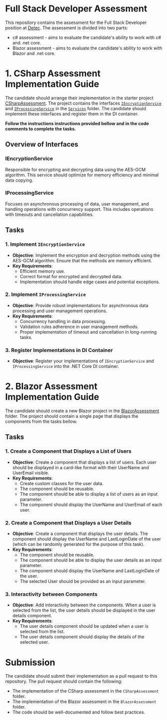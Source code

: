 # Full Stack Developer Assessment
This repository contains the assessment for the Full Stack Developer position at [Detec](https://detec.no/).
The assessment is divided into two parts: 
- c# assessment - aims to evaluate the candidate's ability to work with c# and .net core.
- Blazor assessment - aims to evaluate the candidate's ability to work with Blazor and .net core.

# 1. CSharp Assessment Implementation Guide

The candidate should arrange their implementation in the starter project [CSharpAssessment](CSharpAssessment/CSharpAssessment/). The project contains the interfaces [`IEncryptionService`](CSharpAssessment/CSharpAssessment/Services/IEncryptionService.cs) and [`IProcessingService`](CSharpAssessment/CSharpAssessment/Services/IProcessingService.cs) in the [`Services`](CSharpAssessment/CSharpAssessment/Services/) folder. The candidate should implement these interfaces and register them in the DI container.

**Follow the instructions instructions provided bellow and in the code comments to complete the tasks.**
## Overview of Interfaces

### IEncryptionService

Responsible for encrypting and decrypting data using the AES-GCM algorithm. This service should optimize for memory efficiency and minimal data copying.

### IProcessingService

Focuses on asynchronous processing of data, user management, and handling operations with concurrency support. This includes operations with timeouts and cancellation capabilities.

## Tasks

### 1. Implement `IEncryptionService`

- **Objective**: Implement the encryption and decryption methods using the AES-GCM algorithm. Ensure that the methods are memory efficient.
- **Key Requirements**:
  - Efficient memory use.
  - Correct format for encrypted and decrypted data.
  - Implementation should handle edge cases and potential exceptions.

### 2. Implement `IProcessingService`

- **Objective**: Provide robust implementations for asynchronous data processing and user management operations.
- **Key Requirements**:
  - Concurrency handling in data processing.
  - Validation rules adherence in user management methods.
  - Proper implementation of timeout and cancellation in long-running tasks.

### 3. Register Implementations in DI Container

- **Objective**: Register your implementations of `IEncryptionService` and `IProcessingService` into the .NET Core DI container.


# 2. Blazor Assessment Implementation Guide
The candidate should create a new Blazor project in the [BlazorAssessment](BlazorAssessment/) folder. The project should contain a single page that displays the components from the tasks bellow.

## Tasks

### 1. Create a Component that Displays a List of Users
- **Objective**: Create a component that displays a list of users. Each user should be displayed in a card-like format with their UserName and UserEmail visible.
- **Key Requirements**:
  - Create custom classes for the user data.
  - The component should be reusable.
  - The component should be able to display a list of users as an input parameter.
  - The component should display the UserName and UserEmail of each user.

### 2. Create a Component that Displays a User Details
- **Objective**: Create a component that displays the user details. The component should display the UserName and LastLoginDate of the user (which can be randomly generated for the purpose of this task).
- **Key Requirements**:
  - The component should be reusable.
  - The component should be able to display the user details as an input parameter.
  - The component should display the UserName and LastLoginDate of the user.
  - The selected User should be provided as an input parameter.

### 3. Interactivity between Components
- **Objective**: Add interactivity between the components. When a user is selected from the list, the user details should be displayed in the user details component.
- **Key Requirements**:
  - The user details component should be updated when a user is selected from the list.
  - The user details component should display the details of the selected user.


# Submission
The candidate should submit their implementation as a pull request to this repository. The pull request should contain the following:
- The implementation of the CSharp assessment in the `CSharpAssessment` folder.
- The implementation of the Blazor assessment in the `BlazorAssessment` folder.
- The code should be well-documented and follow best practices.